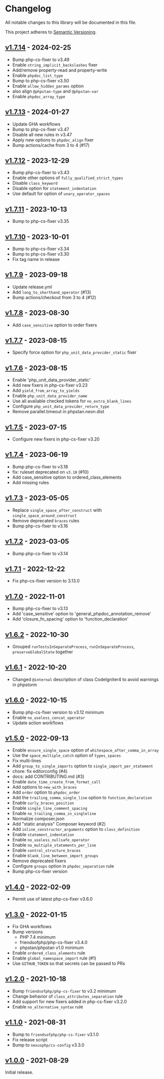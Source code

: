 # Changelog

All notable changes to this library will be documented in this file.

This project adheres to [Semantic Versioning](https://semver.org/spec/v2.0.0.html).

## [v1.7.14](https://github.com/CodeIgniter/coding-standard/compare/v1.7.13...v1.7.14) - 2024-02-25

- Bump php-cs-fixer to v3.49
- Enable `string_implicit_backslashes` fixer
- Add/remove property-read and property-write
- Enable `phpdoc_list_type`
- Bump to php-cs-fixer v3.50
- Enable `allow_hidden_params` option
- also align `@phpstan-type` and `@phpstan-var`
- Enable `phpdoc_array_type`

## [v1.7.13](https://github.com/CodeIgniter/coding-standard/compare/v1.7.12...v1.7.13) - 2024-01-27

- Update GHA workflows
- Bump to php-cs-fixer v3.47
- Disable all new rules in v3.47
- Apply new options to `phpdoc_align` fixer
- Bump actions/cache from 3 to 4 (#17)

## [v1.7.12](https://github.com/CodeIgniter/coding-standard/compare/v1.7.11...v1.7.12) - 2023-12-29

- Bump php-cs-fixer to v3.43
- Enable other options of `fully_qualified_strict_types`
- Disable `class_keyword`
- Disable option for `statement_indentation`
- Use default for option of `unary_operator_spaces`

## [v1.7.11](https://github.com/CodeIgniter/coding-standard/compare/v1.7.10...v1.7.11) - 2023-10-13

- Bump to php-cs-fixer v3.35

## [v1.7.10](https://github.com/CodeIgniter/coding-standard/compare/v1.7.9...v1.7.10) - 2023-10-01

- Bump to php-cs-fixer v3.34
- Bump to php-cs-fixer v3.30
- Fix tag name in release

## [v1.7.9](https://github.com/CodeIgniter/coding-standard/compare/v1.7.8...v1.7.9) - 2023-09-18

- Update release.yml
- Add `long_to_shorthand_operator` (#13)
- Bump actions/checkout from 3 to 4 (#12)

## [v1.7.8](https://github.com/CodeIgniter/coding-standard/compare/v1.7.7...v1.7.8) - 2023-08-30

- Add `case_sensitive` option to order fixers

## [v1.7.7](https://github.com/CodeIgniter/coding-standard/compare/v1.7.6...v1.7.7) - 2023-08-15

- Specify force option for `php_unit_data_provider_static` fixer

## [v1.7.6](https://github.com/CodeIgniter/coding-standard/compare/v1.7.5...v1.7.6) - 2023-08-15

- Enable 'php_unit_data_provider_static'
- Add new fixers in php-cs-fixer v3.23
- Add `yield_from_array_to_yields`
- Enable `php_unit_data_provider_name`
- Use all available checked tokens for `no_extra_blank_lines`
- Configure `php_unit_data_provider_return_type`
- Remove parallel.timeout in phpstan.neon.dist

## [v1.7.5](https://github.com/CodeIgniter/coding-standard/compare/v1.7.4...v1.7.5) - 2023-07-15

- Configure new fixers in php-cs-fixer v3.20

## [v1.7.4](https://github.com/CodeIgniter/coding-standard/compare/v1.7.3...v1.7.4) - 2023-06-19

- Bump php-cs-fixer to v3.18
- fix: ruleset deprecated on `v3.18` (#10)
- Add case_sensitive option to ordered_class_elements
- Add missing rules

## [v1.7.3](https://github.com/CodeIgniter/coding-standard/compare/v1.7.2...v1.7.3) - 2023-05-05

- Replace `single_space_after_construct` with `single_space_around_construct`
- Remove deprecated `braces` rules
- Bump php-cs-fixer to v3.16

## [v1.7.2](https://github.com/CodeIgniter/coding-standard/compare/v1.7.1...v1.7.2) - 2023-03-05

- Bump php-cs-fixer to v3.14

## [v1.7.1](https://github.com/CodeIgniter/coding-standard/compare/v1.7.0...v1.7.1) - 2022-12-22

- Fix php-cs-fixer version to 3.13.0

## [v1.7.0](https://github.com/CodeIgniter/coding-standard/compare/v1.6.2...v1.7.0) - 2022-11-01

- Bump php-cs-fixer to v3.13
- Add 'case_sensitive' option to 'general_phpdoc_annotation_remove'
- Add 'closure_fn_spacing' option to 'function_declaration'

## [v1.6.2](https://github.com/CodeIgniter/coding-standard/compare/v1.6.1...v1.6.2) - 2022-10-30

- Grouped `runTestsInSeparateProcess`, `runInSeparateProcess`, `preserveGlobalState` together

## [v1.6.1](https://github.com/CodeIgniter/coding-standard/compare/v1.6.0...v1.6.1) - 2022-10-20

- Changed `@internal` description of class CodeIgniter4 to avoid warnings in phpstorm

## [v1.6.0](https://github.com/CodeIgniter/coding-standard/compare/v1.5.0...v1.6.0) - 2022-10-15

- Bump php-cs-fixer version to v3.12 minimum
- Enable `no_useless_concat_operator`
- Update action workflows

## [v1.5.0](https://github.com/CodeIgniter/coding-standard/compare/v1.4.0...v1.5.0) - 2022-09-13

- Enable `ensure_single_space` option of `whitespace_after_comma_in_array`
- Use the `space_multiple_catch` option of `types_spaces`
- Fix multi-lines
- Add `group_to_single_imports` option to `single_import_per_statement`
- chore: fix editorconfig (#4)
- docs: add CONTRIBUTING.md (#3)
- Enable `date_time_create_from_format_call`
- Add options to `new_with_braces`
- Add `order` option to `phpdoc_order`
- Add the `trailing_comma_single_line` option to `function_declaration`
- Enable `curly_braces_position`
- Enable `single_line_comment_spacing`
- Enable `no_trailing_comma_in_singleline`
- Normalize composer.json
- Add "static analysis" Composer keyword (#2)
- Add `inline_constructor_arguments` option to `class_definition`
- Enable `statement_indentation`
- Enable `no_useless_nullsafe_operator`
- Enable `no_multiple_statements_per_line`
- Enable `control_structure_braces`
- Enable `blank_line_between_import_groups`
- Remove deprecated fixers
- Configure `groups` option in `phpdoc_separation` rule
- Bump php-cs-fixer version

## [v1.4.0](https://github.com/CodeIgniter/coding-standard/compare/v1.3.0...v1.4.0) - 2022-02-09

- Permit use of latest php-cs-fixer v3.6.0

## [v1.3.0](https://github.com/CodeIgniter/coding-standard/compare/v1.2.0...v1.3.0) - 2022-01-15

- Fix GHA workflows
- Bump versions
    - PHP 7.4 minimum
    - friendsofphp/php-cs-fixer v3.4.0
    - phpstan/phpstan v1.0 minimum
- Enable `ordered_class_elements` rule
- Enable `global_namespace_import` rule (#1)
- Use `GITHUB_TOKEN` so that secrets can be passed to PRs

## [v1.2.0](https://github.com/CodeIgniter/coding-standard/compare/v1.1.0...v1.2.0) - 2021-10-18

- Bump `friendsofphp/php-cs-fixer` to v3.2 minimum
- Change behavior of `class_attributes_separation` rule
- Add support for new fixers added in php-cs-fixer v3.2.0
- Enable `no_alternative_syntax` rule

## [v1.1.0](https://github.com/CodeIgniter/coding-standard/compare/v1.0.0...v1.1.0) - 2021-08-31

- Bump to `friendsofphp/php-cs-fixer` v3.1.0
- Fix release script
- Bump to `nexusphp/cs-config` v3.3.0

## [v1.0.0](https://github.com/CodeIgniter/coding-standard/releases/tag/v1.0.0) - 2021-08-29

Initial release.
